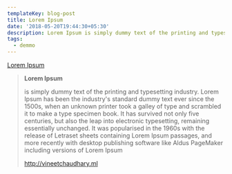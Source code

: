 ```yaml
---
templateKey: blog-post
title: Lorem Ipsum
date: '2018-05-20T19:44:30+05:30'
description: Lorem Ipsum is simply dummy text of the printing and typesetting industry.
tags:
  - demmo
---
```

<a href="http://www.google.co.in" class="button">Lorem Ipsum</a>

> **Lorem Ipsum**
>
>  is simply dummy text of the printing and typesetting industry. Lorem Ipsum has been the industry's standard dummy text ever since the 1500s, when an unknown printer took a galley of type and scrambled it to make a type specimen book. It has survived not only five centuries, but also the leap into electronic typesetting, remaining essentially unchanged. It was popularised in the 1960s with the release of Letraset sheets containing Lorem Ipsum passages, and more recently with desktop publishing software like Aldus PageMaker including versions of Lorem Ipsum
>
>
>
> <http://vineetchaudhary.ml>
>
>
